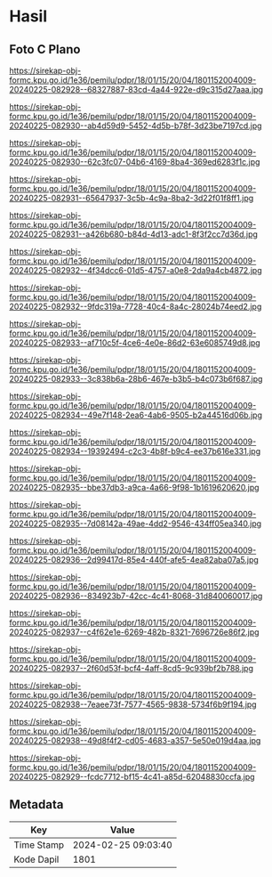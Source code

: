 # Hasil

## Foto C Plano

https://sirekap-obj-formc.kpu.go.id/1e36/pemilu/pdpr/18/01/15/20/04/1801152004009-20240225-082928--68327887-83cd-4a44-922e-d9c315d27aaa.jpg

https://sirekap-obj-formc.kpu.go.id/1e36/pemilu/pdpr/18/01/15/20/04/1801152004009-20240225-082930--ab4d59d9-5452-4d5b-b78f-3d23be7197cd.jpg

https://sirekap-obj-formc.kpu.go.id/1e36/pemilu/pdpr/18/01/15/20/04/1801152004009-20240225-082930--62c3fc07-04b6-4169-8ba4-369ed6283f1c.jpg

https://sirekap-obj-formc.kpu.go.id/1e36/pemilu/pdpr/18/01/15/20/04/1801152004009-20240225-082931--65647937-3c5b-4c9a-8ba2-3d22f01f8ff1.jpg

https://sirekap-obj-formc.kpu.go.id/1e36/pemilu/pdpr/18/01/15/20/04/1801152004009-20240225-082931--a426b680-b84d-4d13-adc1-8f3f2cc7d36d.jpg

https://sirekap-obj-formc.kpu.go.id/1e36/pemilu/pdpr/18/01/15/20/04/1801152004009-20240225-082932--4f34dcc6-01d5-4757-a0e8-2da9a4cb4872.jpg

https://sirekap-obj-formc.kpu.go.id/1e36/pemilu/pdpr/18/01/15/20/04/1801152004009-20240225-082932--9fdc319a-7728-40c4-8a4c-28024b74eed2.jpg

https://sirekap-obj-formc.kpu.go.id/1e36/pemilu/pdpr/18/01/15/20/04/1801152004009-20240225-082933--af710c5f-4ce6-4e0e-86d2-63e6085749d8.jpg

https://sirekap-obj-formc.kpu.go.id/1e36/pemilu/pdpr/18/01/15/20/04/1801152004009-20240225-082933--3c838b6a-28b6-467e-b3b5-b4c073b6f687.jpg

https://sirekap-obj-formc.kpu.go.id/1e36/pemilu/pdpr/18/01/15/20/04/1801152004009-20240225-082934--49e7f148-2ea6-4ab6-9505-b2a44516d06b.jpg

https://sirekap-obj-formc.kpu.go.id/1e36/pemilu/pdpr/18/01/15/20/04/1801152004009-20240225-082934--19392494-c2c3-4b8f-b9c4-ee37b616e331.jpg

https://sirekap-obj-formc.kpu.go.id/1e36/pemilu/pdpr/18/01/15/20/04/1801152004009-20240225-082935--bbe37db3-a9ca-4a66-9f98-1b1619620620.jpg

https://sirekap-obj-formc.kpu.go.id/1e36/pemilu/pdpr/18/01/15/20/04/1801152004009-20240225-082935--7d08142a-49ae-4dd2-9546-434ff05ea340.jpg

https://sirekap-obj-formc.kpu.go.id/1e36/pemilu/pdpr/18/01/15/20/04/1801152004009-20240225-082936--2d99417d-85e4-440f-afe5-4ea82aba07a5.jpg

https://sirekap-obj-formc.kpu.go.id/1e36/pemilu/pdpr/18/01/15/20/04/1801152004009-20240225-082936--834923b7-42cc-4c41-8068-31d840060017.jpg

https://sirekap-obj-formc.kpu.go.id/1e36/pemilu/pdpr/18/01/15/20/04/1801152004009-20240225-082937--c4f62e1e-6269-482b-8321-7696726e86f2.jpg

https://sirekap-obj-formc.kpu.go.id/1e36/pemilu/pdpr/18/01/15/20/04/1801152004009-20240225-082937--2f60d53f-bcf4-4aff-8cd5-9c939bf2b788.jpg

https://sirekap-obj-formc.kpu.go.id/1e36/pemilu/pdpr/18/01/15/20/04/1801152004009-20240225-082938--7eaee73f-7577-4565-9838-5734f6b9f194.jpg

https://sirekap-obj-formc.kpu.go.id/1e36/pemilu/pdpr/18/01/15/20/04/1801152004009-20240225-082938--49d8f4f2-cd05-4683-a357-5e50e019d4aa.jpg

https://sirekap-obj-formc.kpu.go.id/1e36/pemilu/pdpr/18/01/15/20/04/1801152004009-20240225-082929--fcdc7712-bf15-4c41-a85d-62048830ccfa.jpg


## Metadata

| Key        | Value               |
| ---------- | ------------------- |
| Time Stamp | 2024-02-25 09:03:40 |
| Kode Dapil | 1801                |



